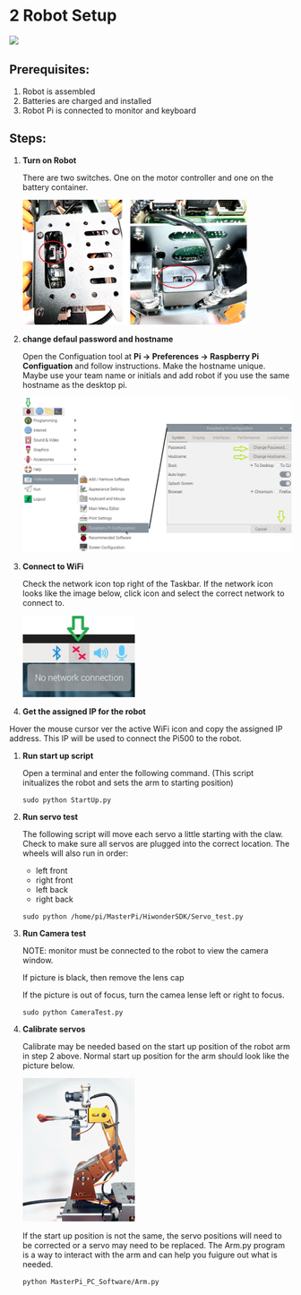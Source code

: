 # **2 Robot Setup**

<img src="https://github.com/stemoutreach/PathfinderBot/blob/main/GettingStarted/zzimages/IMG_2048.jpg" width="400" > 

## Prerequisites:

1. Robot is assembled
1. Batteries are charged and installed
1. Robot Pi is connected to monitor and keyboard

## Steps:

1. **Turn on Robot**

   There are two switches. One on the motor controller and one on the battery container.
   
   <img src="https://github.com/stemoutreach/PathfinderBot/blob/main/zzimages/RoobotOnOff.jpg" width="400" > 

   
1. **change defaul password and hostname**

    Open the Configuation tool at **Pi -> Preferences -> Raspberry Pi Configuation** and follow instructions. Make the hostname unique. Maybe use your team name or initials and add robot if you use the same hostname as the desktop pi. 
   
   <img src="https://github.com/stemoutreach/PathfinderBot/blob/main/zzimages/PiConfigPWandHost.jpg" width="500" > 


1. **Connect to WiFi**

   Check the network icon top right of the Taskbar. If the network icon looks like the image below, click icon and select the correct network to connect to. 

   <img src="https://github.com/stemoutreach/PathfinderBot/blob/main/zzimages/wifisetup-01.jpg" width="200" > 

1. **Get the assigned IP for the robot**

Hover the mouse cursor ver the active WiFi icon and copy the assigned IP address. This IP will be used to connect the Pi500 to the robot.   

1. **Run start up script**
  
   Open a terminal and enter the following command. (This script initualizes the robot and sets the arm to starting position) 
   ~~~
   sudo python StartUp.py
   ~~~

1. **Run servo test**


   The following script will move each servo a little starting with the claw. Check to make sure all servos are plugged into the correct location. The wheels will also run in order:
   - left front
   - right front
   - left back
   - right back  

    ~~~
    sudo python /home/pi/MasterPi/HiwonderSDK/Servo_test.py
    ~~~
1. **Run Camera test**

    NOTE: monitor must be connected to the robot to view the camera window.
    
    If picture is black, then remove the lens cap
   
    If the picture is out of focus, turn the camea lense left or right to focus.
   
    ~~~
    sudo python CameraTest.py
    ~~~

1. **Calibrate servos**
  
    Calibrate may be needed based on the start up position of the robot arm in step 2 above. Normal start up position for the arm should look like the picture below.
   
   <img src="https://github.com/stemoutreach/PathfinderBot/blob/main/zzimages/ArmStartUp.jpeg" width="200" > 

    If the start up position is not the same, the servo positions will need to be corrected or a servo may need to be replaced. The Arm.py program is a way to interact with the arm and can help you fuigure out what is needed.

    ~~~
    python MasterPi_PC_Software/Arm.py
    ~~~

    


    
